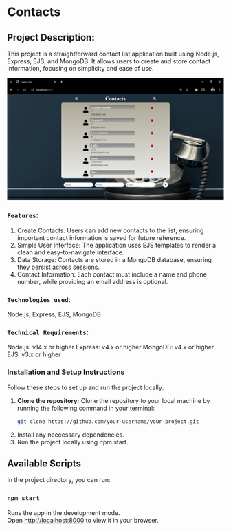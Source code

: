# Contacts

## Project Description: 
This project is a straightforward contact list application built using Node.js, Express, EJS, and MongoDB. It allows users to create and store contact information, focusing on simplicity and ease of use.


![Image Description](assets/images/contacts.png)


### `Features`:
1. Create Contacts: Users can add new contacts to the list, ensuring important contact information is saved for future reference.
2. Simple User Interface: The application uses EJS templates to render a clean and easy-to-navigate interface.
3. Data Storage: Contacts are stored in a MongoDB database, ensuring they persist across sessions.
4. Contact Information: Each contact must include a name and phone number, while providing an email address is optional.

### `Technologies used`: 
Node.js, Express, EJS, MongoDB

### `Technical Requirements`:
Node.js: v14.x or higher
Express: v4.x or higher
MongoDB: v4.x or higher
EJS: v3.x or higher

### Installation and Setup Instructions
Follow these steps to set up and run the project locally:

1. **Clone the repository:**
   Clone the repository to your local machine by running the following command in your terminal:
   ```sh
   git clone https://github.com/your-username/your-project.git
2. Install any neccessary dependencies.
3. Run the project locally using npm start.


## Available Scripts
In the project directory, you can run:

### `npm start`

Runs the app in the development mode.\
Open [http://localhost:8000](http://localhost:8000) to view it in your browser.
